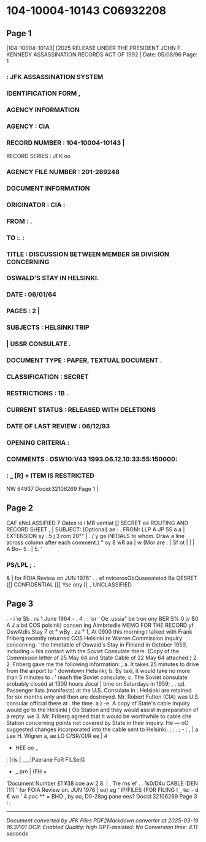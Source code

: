 # 104-10004-10143 C06932208

## Page 1

|104-10004-10143| [2025 RELEASE UNDER THE PRESIDENT JOHN F. KENNEDY ASSASSINATION RECORDS ACT OF 1992 |
Date: 05/08/96
Page: 1
### : JFK ASSASSINATION SYSTEM
### IDENTIFICATION FORM ,
### AGENCY INFORMATION
### AGENCY : CIA
### RECORD NUMBER : 104-10004-10143 |

RECORD SERIES : JFK oo
### AGENCY FILE NUMBER : 201-289248
### DOCUMENT INFORMATION
### ORIGINATOR : CIA :
### FROM : .
### TO :. :
### TITLE : DISCUSSION BETWEEN MEMBER SR DIVISION CONCERNING
### OSWALD'S STAY IN HELSINKI.
### DATE : 06/01/64
### PAGES : 2 |
### SUBJECTS : HELSINKI TRIP
### | USSR CONSULATE .
### DOCUMENT TYPE : PAPER, TEXTUAL DOCUMENT .
### CLASSIFICATION : SECRET
### RESTRICTIONS : 1B .
### CURRENT STATUS : RELEASED WITH DELETIONS
### DATE OF LAST REVIEW : 06/12/93
### OPENING CRITERIA :
### COMMENTS : OSW10:V43 1993.06.12.10:33:55:150000:
### : _ [R] + ITEM IS RESTRICTED

NW 64937 Docid:32106269 Page 1 |

## Page 2

CAF eNcLASSIFIED 7 Oates ie i MB ventiat [] SECRET
ee ROUTING AND RECORD SHEET ,
| SUBJECT: (Optional) ae : .
FROM: LLP A JP 5S a a | EXTENSION sy . 5 j 3 rom
20°" |
. / y ge
INITIALS to whom. Draw a line across column after each comment.)
“
oy 8 wR aa | w (Mor are
: | Sf ot |
| | A Bo~ 5
. |
5. ‘
### PS/LPL ; .

& | for FOIA Review on JUN 1976"
. . ef
nvicerosObQuseeateied Ba QESRET  ([] CONFIDENTIAL [[] Yse ony [| _ UNCLASSIFIED

## Page 3

. - i \e Sb
. rs
1 June 1964 - .
4 . : ‘or
‘ Oe .ussia" be tron ony BER S% 0 jv $0 A J
a bd COS polsink) concen ing Aimbrtedle
MEMO FOR THE RECORD yf OswAtdis Stay 7 et ° wBy .
za
° 1, At 0900 this morning I talked with Frank Friberg recently
returned COS Helsinki re Warren Commission inquiry concerning: ‘
the timetable of Oswald's Stay in Finland in October 1959, including ~
his contact with the Soviet Consulate there. (Copy of the Commission
letter of 25 May 64 and State Cable of 22 May 64 attached.) 2
2. Friberg gave me the following information: ;
a. It takes 25 minutes to drive from the airport to
" downtown Helsinki;
b. By taxi, it would take no more than 5 minutes to .
’ reach the Soviet consulate;
c. The Soviet consulate probably closéd at 1300 hours Jocal |
time on Saturdays in 1959; ,
. qd. Passenger lists (manifests) at the U.S. Consulate in :
Helsinki are retained for six months only and then are destroyed.
Mr. Robert Fulton (CIA) was U.S. consular official there at .
the time.
a ) -e. A copy of State's cable inquiry would go to the Helsinki ) Oo
Station and they would assist in preparation of a repty.
we 3. Mr. Friberg agreed that it would be worthwhile to cable che
Station concerning points not covered by State in their inquiry. He — oO
suggested changes incorporated into the cable sent to Helsinki. ; :
. ; - : , | a
Lee H. Wigren a, ae
LO C/SR/CI/R ee | #
- HEE oo _

: [ris | ___|Paerane FoR FILSeiG
- _ pre | (FH =

‘Document Number £1 ¥38 coe aw 2.8. |
, Tre rns ef
. . 1s0/D¢u CABLE IDEN (11) '
for FOIA Review on. JUN 1976 | eo)
eg ‘ IP/FILES {FOR FILING I _
te: - d € wo ’
4 poc ** = BHO ,
by oo,  D0\-28ag
pane ees? Docid:32106269 Page 3 i :

---

*Document converted by JFK Files PDF2Markdown converter at 2025-03-19 16:37:01*
*OCR: Enabled*
*Quality: high*
*GPT-assisted: No*
*Conversion time: 4.11 seconds*

